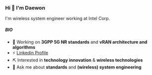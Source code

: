 ### Hi 👋 I'm Daewon

I'm wireless system engineer working at Intel Corp.

##### BIO

- 🔭 Working on **3GPP 5G NR standards** and **vRAN architecture and algorithms**
- ⚡ [Linkedin Profile](https://www.linkedin.com/in/daewonlee/)
- ⛏️ Interested in **technology innovation** & **wireless technologies**
- 💬 Ask me about **standards** and **(wireless) system engineering**

<!--
**daewon-lee/daewon-lee** is a ✨ _special_ ✨ repository because its `README.md` (this file) appears on your GitHub profile.
Here are some ideas to get you started:
-->
